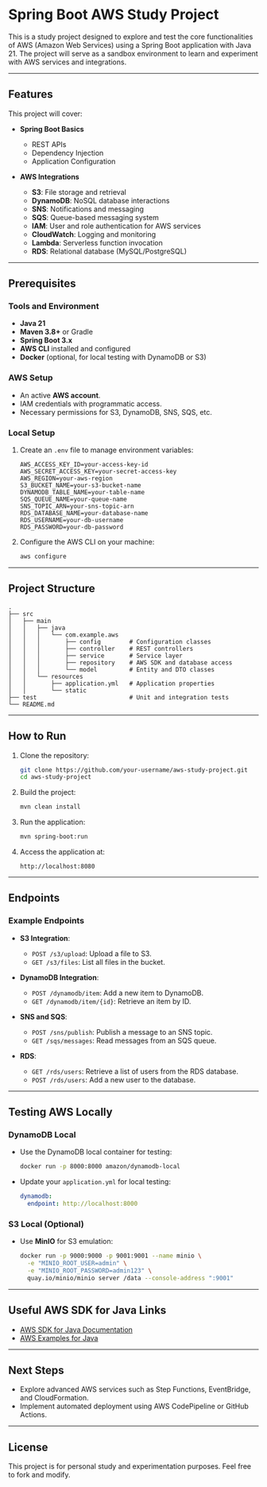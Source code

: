 # Spring Boot AWS Study Project

This is a study project designed to explore and test the core functionalities of AWS (Amazon Web Services) using a Spring Boot application with Java 21. The project will serve as a sandbox environment to learn and experiment with AWS services and integrations.

---

## Features

This project will cover:
- **Spring Boot Basics**
    - REST APIs
    - Dependency Injection
    - Application Configuration

- **AWS Integrations**
    - **S3**: File storage and retrieval
    - **DynamoDB**: NoSQL database interactions
    - **SNS**: Notifications and messaging
    - **SQS**: Queue-based messaging system
    - **IAM**: User and role authentication for AWS services
    - **CloudWatch**: Logging and monitoring
    - **Lambda**: Serverless function invocation
    - **RDS**: Relational database (MySQL/PostgreSQL)

---

## Prerequisites

### Tools and Environment
- **Java 21**
- **Maven 3.8+** or Gradle
- **Spring Boot 3.x**
- **AWS CLI** installed and configured
- **Docker** (optional, for local testing with DynamoDB or S3)

### AWS Setup
- An active **AWS account**.
- IAM credentials with programmatic access.
- Necessary permissions for S3, DynamoDB, SNS, SQS, etc.

### Local Setup
1. Create an `.env` file to manage environment variables:
   ```plaintext
   AWS_ACCESS_KEY_ID=your-access-key-id
   AWS_SECRET_ACCESS_KEY=your-secret-access-key
   AWS_REGION=your-aws-region
   S3_BUCKET_NAME=your-s3-bucket-name
   DYNAMODB_TABLE_NAME=your-table-name
   SQS_QUEUE_NAME=your-queue-name
   SNS_TOPIC_ARN=your-sns-topic-arn
   RDS_DATABASE_NAME=your-database-name
   RDS_USERNAME=your-db-username
   RDS_PASSWORD=your-db-password
   ```

2. Configure the AWS CLI on your machine:
   ```bash
   aws configure
   ```

---

## Project Structure

```
.
├── src
│   ├── main
│   │   ├── java
│   │   │   └── com.example.aws
│   │   │       ├── config        # Configuration classes
│   │   │       ├── controller    # REST controllers
│   │   │       ├── service       # Service layer
│   │   │       ├── repository    # AWS SDK and database access
│   │   │       └── model         # Entity and DTO classes
│   │   └── resources
│   │       ├── application.yml   # Application properties
│   │       └── static
├── test                          # Unit and integration tests
└── README.md
```

---

## How to Run

1. Clone the repository:
   ```bash
   git clone https://github.com/your-username/aws-study-project.git
   cd aws-study-project
   ```

2. Build the project:
   ```bash
   mvn clean install
   ```

3. Run the application:
   ```bash
   mvn spring-boot:run
   ```

4. Access the application at:
   ```
   http://localhost:8080
   ```

---

## Endpoints

### Example Endpoints
- **S3 Integration**:
    - `POST /s3/upload`: Upload a file to S3.
    - `GET /s3/files`: List all files in the bucket.

- **DynamoDB Integration**:
    - `POST /dynamodb/item`: Add a new item to DynamoDB.
    - `GET /dynamodb/item/{id}`: Retrieve an item by ID.

- **SNS and SQS**:
    - `POST /sns/publish`: Publish a message to an SNS topic.
    - `GET /sqs/messages`: Read messages from an SQS queue.

- **RDS**:
    - `GET /rds/users`: Retrieve a list of users from the RDS database.
    - `POST /rds/users`: Add a new user to the database.

---

## Testing AWS Locally

### DynamoDB Local
- Use the DynamoDB local container for testing:
  ```bash
  docker run -p 8000:8000 amazon/dynamodb-local
  ```

- Update your `application.yml` for local testing:
  ```yaml
  dynamodb:
    endpoint: http://localhost:8000
  ```

### S3 Local (Optional)
- Use **MinIO** for S3 emulation:
  ```bash
  docker run -p 9000:9000 -p 9001:9001 --name minio \
    -e "MINIO_ROOT_USER=admin" \
    -e "MINIO_ROOT_PASSWORD=admin123" \
    quay.io/minio/minio server /data --console-address ":9001"
  ```

---

## Useful AWS SDK for Java Links
- [AWS SDK for Java Documentation](https://docs.aws.amazon.com/sdk-for-java/v2/developer-guide/welcome.html)
- [AWS Examples for Java](https://github.com/awsdocs/aws-doc-sdk-examples)

---

## Next Steps
- Explore advanced AWS services such as Step Functions, EventBridge, and CloudFormation.
- Implement automated deployment using AWS CodePipeline or GitHub Actions.

---

## License
This project is for personal study and experimentation purposes. Feel free to fork and modify.

